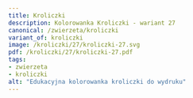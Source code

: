 ```yaml
---
title: Kroliczki
description: Kolorowanka Kroliczki - wariant 27
canonical: /zwierzeta/kroliczki
variant_of: kroliczki
image: /kroliczki/27/kroliczki-27.svg
pdf: /kroliczki/27/kroliczki-27.pdf
tags:
- zwierzeta
- kroliczki
alt: "Edukacyjna kolorowanka kroliczki do wydruku"
---
```

